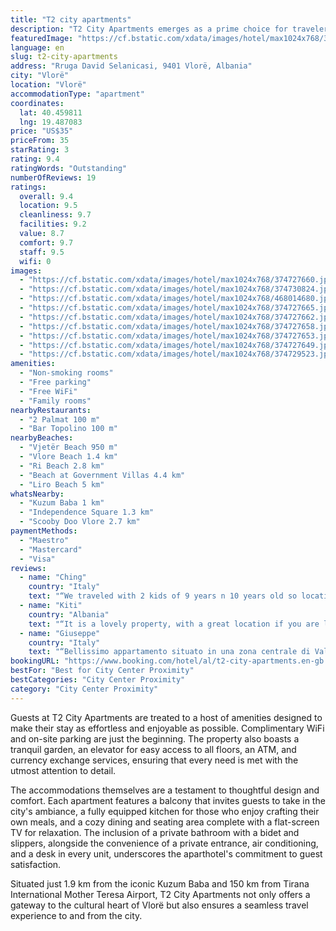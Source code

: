 ```yaml
---
title: "T2 city apartments"
description: "T2 City Apartments emerges as a prime choice for travelers seeking the perfect blend of convenience and comfort in Vlorë."
featuredImage: "https://cf.bstatic.com/xdata/images/hotel/max1024x768/374727660.jpg?k=14162d4b8583f480882e0fe2a7de719590a3352eeaa1888a5b7a72d8597b273e&o=&hp=1"
language: en
slug: t2-city-apartments
address: "Rruga David Selanicasi, 9401 Vlorë, Albania"
city: "Vlorë"
location: "Vlorë"
accommodationType: "apartment"
coordinates:
  lat: 40.459811
  lng: 19.487083
price: "US$35"
priceFrom: 35
starRating: 3
rating: 9.4
ratingWords: "Outstanding"
numberOfReviews: 19
ratings:
  overall: 9.4
  location: 9.5
  cleanliness: 9.7
  facilities: 9.2
  value: 8.7
  comfort: 9.7
  staff: 9.5
  wifi: 0
images:
  - "https://cf.bstatic.com/xdata/images/hotel/max1024x768/374727660.jpg?k=14162d4b8583f480882e0fe2a7de719590a3352eeaa1888a5b7a72d8597b273e&o=&hp=1"
  - "https://cf.bstatic.com/xdata/images/hotel/max1024x768/374730824.jpg?k=8e7df2a972a44b5e3fa37d7dc5d6f5a36112a3a8ec9bc654d4e65e702bdfb3b3&o=&hp=1"
  - "https://cf.bstatic.com/xdata/images/hotel/max1024x768/468014680.jpg?k=bc9a0e08509385444c28c73997422d35d3a5b6428241b24cffa4f492957ed162&o=&hp=1"
  - "https://cf.bstatic.com/xdata/images/hotel/max1024x768/374727665.jpg?k=d335a23a16a99136bc115e63e5a8887b290478b3847667ebf318c10cd1054ee5&o=&hp=1"
  - "https://cf.bstatic.com/xdata/images/hotel/max1024x768/374727662.jpg?k=860743d82329c572a9124e9f0753a657566a677a7fedd294694d68edd42eb576&o=&hp=1"
  - "https://cf.bstatic.com/xdata/images/hotel/max1024x768/374727658.jpg?k=00987c0b235bf4d745f35c9605707e0f15ea71d18bed2e193c73907342cc2951&o=&hp=1"
  - "https://cf.bstatic.com/xdata/images/hotel/max1024x768/374727653.jpg?k=0fa15178b9f2af77e34c96e28386efef025f7293c6c751d486a4f01821175f90&o=&hp=1"
  - "https://cf.bstatic.com/xdata/images/hotel/max1024x768/374727649.jpg?k=fff1a1fbbaf331a99a32c6499601ed591b89d16fa70a82ca27b97451f0189687&o=&hp=1"
  - "https://cf.bstatic.com/xdata/images/hotel/max1024x768/374729523.jpg?k=eafc12b3d50137e0b01984bf661d882221d470ee18319c6b000b1abba8c3b1e5&o=&hp=1"
amenities:
  - "Non-smoking rooms"
  - "Free parking"
  - "Free WiFi"
  - "Family rooms"
nearbyRestaurants:
  - "2 Palmat 100 m"
  - "Bar Topolino 100 m"
nearbyBeaches:
  - "Vjetër Beach 950 m"
  - "Vlore Beach 1.4 km"
  - "Ri Beach 2.8 km"
  - "Beach at Government Villas 4.4 km"
  - "Liro Beach 5 km"
whatsNearby:
  - "Kuzum Baba 1 km"
  - "Independence Square 1.3 km"
  - "Scooby Doo Vlore 2.7 km"
paymentMethods:
  - "Maestro"
  - "Mastercard"
  - "Visa"
reviews:
  - name: "Ching"
    country: "Italy"
    text: "“We traveled with 2 kids of 9 years n 10 years old so location of this apartment is fabulous cause it’s in city center nearby many restaurants, bars n supermarkets. During 6 days here, we not only visited many beautiful beaches in day time but also...”"
  - name: "Kiti"
    country: "Albania"
    text: "“It is a lovely property, with a great location if you are looking for city life. Everything was brand new and modern in style. Will definitely come back at the same place every time i visit Vlora 😍”"
  - name: "Giuseppe"
    country: "Italy"
    text: "“Bellissimo appartamento situato in una zona centrale di Valona. Staff gentilissimo e disponibile. Tutti i comfort necessari e stanza molto silenziosa. Un solo condizionatore in sala che però è più che sufficiente per rinfrescare tutta la casa. Ci...”"
bookingURL: "https://www.booking.com/hotel/al/t2-city-apartments.en-gb.html?aid=8035640"
bestFor: "Best for City Center Proximity"
bestCategories: "City Center Proximity"
category: "City Center Proximity"
---
```


Guests at T2 City Apartments are treated to a host of amenities designed to make their stay as effortless and enjoyable as possible. Complimentary WiFi and on-site parking are just the beginning. The property also boasts a tranquil garden, an elevator for easy access to all floors, an ATM, and currency exchange services, ensuring that every need is met with the utmost attention to detail.

The accommodations themselves are a testament to thoughtful design and comfort. Each apartment features a balcony that invites guests to take in the city's ambiance, a fully equipped kitchen for those who enjoy crafting their own meals, and a cozy dining and seating area complete with a flat-screen TV for relaxation. The inclusion of a private bathroom with a bidet and slippers, alongside the convenience of a private entrance, air conditioning, and a desk in every unit, underscores the aparthotel's commitment to guest satisfaction.

Situated just 1.9 km from the iconic Kuzum Baba and 150 km from Tirana International Mother Teresa Airport, T2 City Apartments not only offers a gateway to the cultural heart of Vlorë but also ensures a seamless travel experience to and from the city.